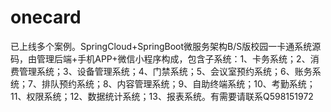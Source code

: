 # onecard
已上线多个案例。SpringCloud+SpringBoot微服务架构B/S版校园一卡通系统源码，由管理后端+手机APP+微信小程序构成，包含子系统：1、卡务系统；2、消费管理系统；3、设备管理系统；4、门禁系统；5、会议室预约系统；6、账务系统；7、排队预约系统；8、内容管理系统；9、自助终端系统；10、考勤系统；11、权限系统；12、数据统计系统；13、报表系统。有需要请联系Q598151972
